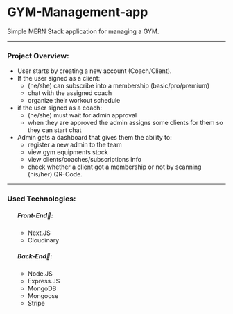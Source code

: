 # GYM-Management-app
Simple MERN Stack application for managing a GYM.
<hr>

### Project Overview:
- User starts by creating a new account (Coach/Client).
- If the user signed as a client:
        <ul>
            <li>(he/she) can subscribe into a membership (basic/pro/premium)</li>
            <li>chat with the assigned coach</li>
            <li>organize their workout schedule</li>
        </ul>
- if the user signed as a coach:
        <ul>
            <li>(he/she) must wait for admin approval</li>
            <li>when they are approved the admin assigns some clients for them so they can start chat</li>
        </ul>
- Admin gets a dashboard that gives them the ability to:
        <ul>
            <li>register a new admin to the team</li>
            <li>view gym equipments stock</li>
            <li>view clients/coaches/subscriptions info</li>
            <li>check whether a client got a membership or not by scanning (his/her) QR-Code.</li>
        </ul>
<hr>

### Used Technologies:
<ul>
  
  ##### Front-End📱:
  <ul>
    <li>Next.JS</li>
    <li>Cloudinary</li>
  </ul>
  
  ##### Back-End🔧:
  <ul>
    <li>Node.JS</li>
    <li>Express.JS</li>
    <li>MongoDB</li>
    <li>Mongoose</li>
    <li>Stripe</li>
  </ul>
</ul>
